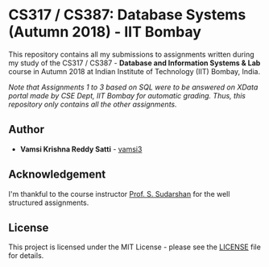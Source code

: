 # CS317 / CS387: Database Systems (Autumn 2018) - IIT Bombay

This repository contains all my submissions to assignments written during my study of the CS317 / CS387 - **Database and Information Systems & Lab** course in Autumn 2018 at Indian Institute of Technology (IIT) Bombay, India.

*Note that Assignments 1 to 3 based on SQL were to be answered on XData portal made by CSE Dept, IIT Bombay for automatic grading. Thus, this repository only contains all the other assignments.*

## Author

* **Vamsi Krishna Reddy Satti** - [vamsi3](https://github.com/vamsi3)

## Acknowledgement

I'm thankful to the course instructor [Prof. S. Sudarshan](<https://www.cse.iitb.ac.in/~sudarsha/>) for the well structured assignments.

## License

This project is licensed under the MIT License - please see the [LICENSE](LICENSE) file for details.